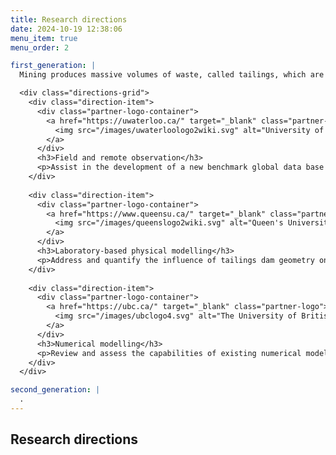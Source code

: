 ```yaml
---
title: Research directions
date: 2024-10-19 12:38:06
menu_item: true
menu_order: 2

first_generation: |
  Mining produces massive volumes of waste, called tailings, which are stored in perpetuity behind large dams. As exemplified by the recent high profile tailings dam failures in Canada at the Mount Polley mine near Williams Lake, British Columbia, tailings can flow over long distances, and result in major safety, environmental and economic consequences. Despite this, the analytical methods currently available to carry out tailings dam failure studies are limited, as little is understood about the behaviour of flowing tailings, breaching mechanism, outburst processes and the downstream behaviour of long runout tailings flows. This research project aims to fill this knowledge gap and equip engineers with better tools, including computer simulations, to help manage these important mining risks. The project team includes researchers from three Canadian universities, two large mining companies, and three industry-leading consulting companies. The diversity of the research team allows an integrated approach to research to position Canadian companies at the forefront of tailings dam engineering and, ultimately, improve the safety and sustainability of mining operations in Canada and around the world.

  <div class="directions-grid">
    <div class="direction-item">
      <div class="partner-logo-container">
        <a href="https://uwaterloo.ca/" target="_blank" class="partner-logo">
          <img src="/images/uwaterloologo2wiki.svg" alt="University of Waterloo">
        </a>
      </div>
      <h3>Field and remote observation</h3>
      <p>Assist in the development of a new benchmark global data base of historical tailings dam breach events. Identify new empirical relationships between tailings impoundments characteristics, downstream geomorphology and runout behaviour. Investigate the empirical relationships further using a series of high-resolution forensic style studies of selected case histories.</p>
    </div>
    
    <div class="direction-item">
      <div class="partner-logo-container">
        <a href="https://www.queensu.ca/" target="_blank" class="partner-logo">
          <img src="/images/queenslogo2wiki.svg" alt="Queen's University" style="width:125%; height:auto">
        </a>
      </div>
      <h3>Laboratory-based physical modelling</h3>
      <p>Address and quantify the influence of tailings dam geometry on breach behaviour. Investigate the fundamental initiation, breach and flow behaviour of liquefied tailings.</p>
    </div>
    
    <div class="direction-item">
      <div class="partner-logo-container">
        <a href="https://ubc.ca/" target="_blank" class="partner-logo">
          <img src="/images/ubclogo4.svg" alt="The University of British Columbia">
        </a>
      </div>
      <h3>Numerical modelling</h3>
      <p>Review and assess the capabilities of existing numerical models for the simulation of tailings runout. Improve the capabilities of selected numerical models. Validate and calibrate the improved numerical models. Investigate the potential influence of facility age on tailings dam breach consequences.</p>
    </div>
  </div>

second_generation: |
  .
---
```


## Research directions